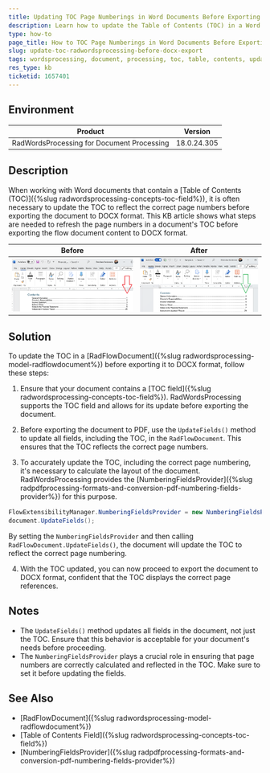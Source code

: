 ```yaml
---
title: Updating TOC Page Numberings in Word Documents Before Exporting to DOCX Format
description: Learn how to update the Table of Contents (TOC) in a Word document using RadWordsProcessing before exporting to DOCX format.
type: how-to
page_title: How to TOC Page Numberings in Word Documents Before Exporting to DOCX Format
slug: update-toc-radwordsprocessing-before-docx-export
tags: wordsprocessing, document, processing, toc, table, contents, update, fields, docx, export
res_type: kb
ticketid: 1657401
---
```


## Environment

| Product | Version |
| --- | --- |
| RadWordsProcessing for Document Processing | 18.0.24.305 |

## Description

When working with Word documents that contain a [Table of Contents (TOC)]({%slug radwordsprocessing-concepts-toc-field%}), it is often necessary to update the TOC to reflect the correct page numbers before exporting the document to DOCX format. This KB article shows what steps are needed to refresh the page numbers in a document's TOC before exporting the flow document content to DOCX format.

|Before|After|
|----|----|
|![TOC Before](images/toc-before.png) |![TOC After](images/toc-after.png) |   

## Solution

To update the TOC in a [RadFlowDocument]({%slug radwordsprocessing-model-radflowdocument%}) before exporting it to DOCX format, follow these steps:

1. Ensure that your document contains a [TOC field]({%slug radwordsprocessing-concepts-toc-field%}). RadWordsProcessing supports the TOC field and allows for its update before exporting the document.

2. Before exporting the document to PDF, use the `UpdateFields()` method to update all fields, including the TOC, in the `RadFlowDocument`. This ensures that the TOC reflects the correct page numbers.

3. To accurately update the TOC, including the correct page numbering, it's necessary to calculate the layout of the document. RadWordsProcessing provides the [NumberingFieldsProvider]({%slug radpdfprocessing-formats-and-conversion-pdf-numbering-fields-provider%}) for this purpose.

```csharp
FlowExtensibilityManager.NumberingFieldsProvider = new NumberingFieldsProvider();
document.UpdateFields();
```

By setting the `NumberingFieldsProvider` and then calling `RadFlowDocument.UpdateFields()`, the document will update the TOC to reflect the correct page numbering.

4. With the TOC updated, you can now proceed to export the document to DOCX format, confident that the TOC displays the correct page references.

## Notes

- The `UpdateFields()` method updates all fields in the document, not just the TOC. Ensure that this behavior is acceptable for your document's needs before proceeding.
- The `NumberingFieldsProvider` plays a crucial role in ensuring that page numbers are correctly calculated and reflected in the TOC. Make sure to set it before updating the fields.

## See Also

- [RadFlowDocument]({%slug radwordsprocessing-model-radflowdocument%})
- [Table of Contents Field]({%slug radwordsprocessing-concepts-toc-field%})
- [NumberingFieldsProvider]({%slug radpdfprocessing-formats-and-conversion-pdf-numbering-fields-provider%})
